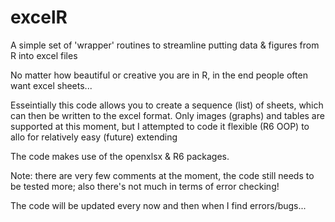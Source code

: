 # excelR

A simple set of 'wrapper' routines to streamline putting data & figures from R into excel files

No matter how beautiful or creative you are in R, in the end people often want excel sheets...

Esseintially this code allows you to create a sequence (list) of sheets, which can then be written to the excel format.
Only images (graphs) and tables are supported at this moment, but I attempted to code it flexible (R6 OOP) to allo for relatively easy (future) extending

The code makes use of the openxlsx & R6 packages.

Note: there are very few comments at the moment, the code still needs to be tested more; also there's not much in terms of error checking!

The code will be updated every now and then when I find errors/bugs...
